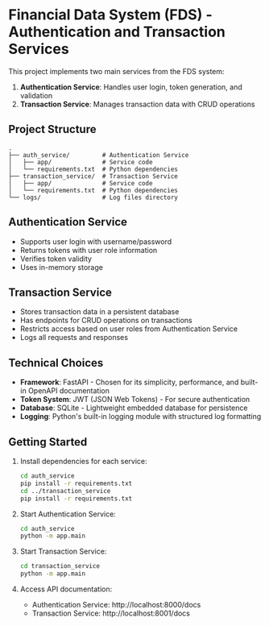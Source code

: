 # Financial Data System (FDS) - Authentication and Transaction Services

This project implements two main services from the FDS system:

1. **Authentication Service**: Handles user login, token generation, and validation
2. **Transaction Service**: Manages transaction data with CRUD operations

## Project Structure
```
.
├── auth_service/         # Authentication Service
│   ├── app/              # Service code
│   └── requirements.txt  # Python dependencies
├── transaction_service/  # Transaction Service  
│   ├── app/              # Service code
│   └── requirements.txt  # Python dependencies
└── logs/                 # Log files directory
```

## Authentication Service
- Supports user login with username/password
- Returns tokens with user role information
- Verifies token validity
- Uses in-memory storage

## Transaction Service
- Stores transaction data in a persistent database
- Has endpoints for CRUD operations on transactions
- Restricts access based on user roles from Authentication Service
- Logs all requests and responses

## Technical Choices
- **Framework**: FastAPI - Chosen for its simplicity, performance, and built-in OpenAPI documentation
- **Token System**: JWT (JSON Web Tokens) - For secure authentication
- **Database**: SQLite - Lightweight embedded database for persistence
- **Logging**: Python's built-in logging module with structured log formatting

## Getting Started
1. Install dependencies for each service:
   ```bash
   cd auth_service
   pip install -r requirements.txt
   cd ../transaction_service
   pip install -r requirements.txt
   ```

2. Start Authentication Service:
   ```bash
   cd auth_service
   python -m app.main
   ```

3. Start Transaction Service:
   ```bash
   cd transaction_service
   python -m app.main
   ```

4. Access API documentation:
   - Authentication Service: http://localhost:8000/docs
   - Transaction Service: http://localhost:8001/docs 